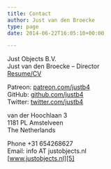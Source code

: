 ```yaml
---
title: Contact
author: Just van den Broecke
type: page
date: 2014-06-22T16:05:10+00:00

---
```

Just Objects B.V.  
Just van den Broecke &#8211; Director  
[Resume/CV][1]

Patreon: [patreon.com/justb4][2]  
GitHub: [github.com/justb4][3]  
Twitter: [twitter.com/justb4][4]

van der Hoochlaan 3  
1181 PL Amstelveen  
The Netherlands

Phone +31 654268627  
Email: info AT justobjects.nl  
[www.justobjects.nl][5]

 [1]: https://files.justobjects.nl/jo/assets/doc/cv.html
 [2]: https://patreon.com/justb4
 [3]: https://github.com/justb4
 [4]: https://twitter.com/justb4
 [5]: / "Just Objects Website"
